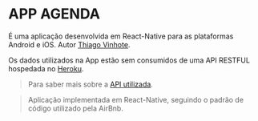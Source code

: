 # APP AGENDA

É uma aplicação desenvolvida em React-Native para as plataformas Android e iOS.
Autor [Thiago Vinhote](https://github.com/thiagovinhote).

Os dados utilizados na App estão sem consumidos de uma API RESTFUL hospedada no [Heroku](https://heroku.com).

> Para saber mais sobre a [API utilizada](https://github.com/thiagovinhote/api_agenda).


> Aplicação implementada em React-Native, seguindo o padrão de código utilizado pela AirBnb.

